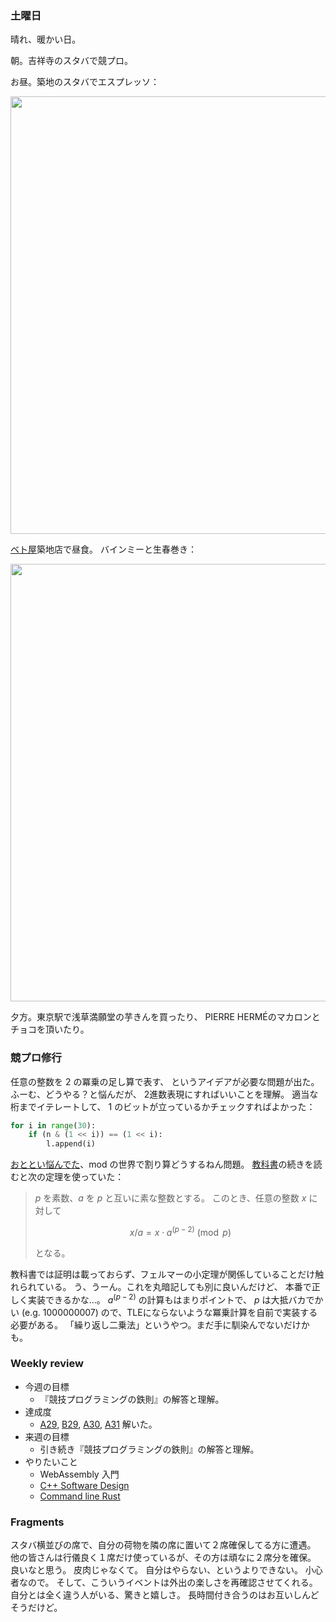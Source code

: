 ### 土曜日

晴れ、暖かい日。

朝。吉祥寺のスタバで競プロ。

お昼。築地のスタバでエスプレッソ：

<img src="https://i.imgur.com/KqTZva3.jpg" width="700">

[ベト屋](https://betoya.jp/store/tsukiji/)築地店で昼食。
バインミーと生春巻き：

<img src="https://i.imgur.com/P3nSXEU.jpg" width="700">

夕方。東京駅で浅草満願堂の芋きんを買ったり、
PIERRE HERMÉのマカロンとチョコを頂いたり。

### 競プロ修行

任意の整数を 2 の冪乗の足し算で表す、
というアイデアが必要な問題が出た。
ふーむ、どうやる？と悩んだが、
2進数表現にすればいいことを理解。
適当な桁までイテレートして、
1 のビットが立っているかチェックすればよかった：

```python
for i in range(30):
    if (n & (1 << i)) == (1 << i):
        l.append(i)
```

[おととい悩んでた](https://github.com/toasa/diary/blob/main/2024/02/08.md)、mod の世界で割り算どうするねん問題。
[教科書](https://www.amazon.co.jp/%E7%AB%B6%E6%8A%80%E3%83%97%E3%83%AD%E3%82%B0%E3%83%A9%E3%83%9F%E3%83%B3%E3%82%B0%E3%81%AE%E9%89%84%E5%89%87-%E3%82%A2%E3%83%AB%E3%82%B4%E3%83%AA%E3%82%BA%E3%83%A0%E5%8A%9B%E3%81%A8%E6%80%9D%E8%80%83%E5%8A%9B%E3%82%92%E9%AB%98%E3%82%81%E3%82%8B77%E3%81%AE%E6%8A%80%E8%A1%93-Compass-Books%E3%82%B7%E3%83%AA%E3%83%BC%E3%82%BA-%E7%B1%B3%E7%94%B0/dp/483997750X)の続きを読むと次の定理を使っていた：

> $p$ を素数、$a$ を $p$ と互いに素な整数とする。
> このとき、任意の整数 $x$ に対して
> 
> $$ x/a = x \cdot a^{(p-2)} \pmod p$$
> 
> となる。

教科書では証明は載っておらず、フェルマーの小定理が関係していることだけ触れられている。
う、うーん。これを丸暗記しても別に良いんだけど、
本番で正しく実装できるかな...。
$a^{(p-2)}$ の計算もはまりポイントで、
$p$ は大抵バカでかい (e.g. 1000000007) ので、TLEにならないような冪乗計算を自前で実装する必要がある。
「繰り返し二乗法」というやつ。まだ手に馴染んでないだけかも。

### Weekly review

* 今週の目標
    * 『競技プログラミングの鉄則』の解答と理解。
* 達成度
    * [A29](https://atcoder.jp/contests/tessoku-book/tasks/math_and_algorithm_aq), [B29](https://atcoder.jp/contests/tessoku-book/tasks/tessoku_book_db), [A30](https://atcoder.jp/contests/tessoku-book/tasks/tessoku_book_ad), [A31](https://atcoder.jp/contests/tessoku-book/tasks/tessoku_book_ae) 解いた。
* 来週の目標
    * 引き続き『競技プログラミングの鉄則』の解答と理解。
* やりたいこと
    * WebAssembly 入門
    * [C++ Software Design](https://www.amazon.co.jp/Software-Design-Principles-Patterns-High-quality/dp/1098113160)
    * [Command line Rust](https://www.amazon.co.jp/Command-Line-Rust-Project-Based-Primer-Writing/dp/1098109430)

### Fragments

スタバ横並びの席で、自分の荷物を隣の席に置いて２席確保してる方に遭遇。
他の皆さんは行儀良く１席だけ使っているが、その方は頑なに２席分を確保。
良いなと思う。
皮肉じゃなくて。
自分はやらない、というよりできない。
小心者なので。
そして、こういうイベントは外出の楽しさを再確認させてくれる。
自分とは全く違う人がいる、驚きと嬉しさ。
長時間付き合うのはお互いしんどそうだけど。